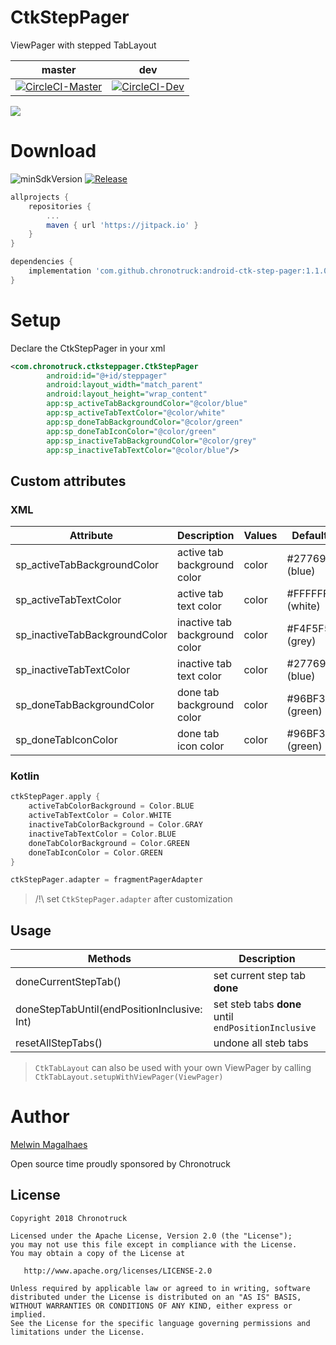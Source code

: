# CtkStepPager
ViewPager with stepped TabLayout

| master | dev |
|:-:|:-:|
| [![CircleCI-Master](https://circleci.com/gh/chronotruck/android-ctk-step-pager/tree/master.svg?style=svg&circle-token=dc3aab654f463ab49d4427910c758722461b7531)](https://circleci.com/gh/chronotruck/android-ctk-step-pager/tree/master) | [![CircleCI-Dev](https://circleci.com/gh/chronotruck/android-ctk-step-pager/tree/dev.svg?style=svg&circle-token=dc3aab654f463ab49d4427910c758722461b7531)](https://circleci.com/gh/chronotruck/android-ctk-step-pager/tree/dev) |

<img src="https://raw.githubusercontent.com/chronotruck/android-ctk-step-pager/dev/art/gf.gif"/>



# Download
![minSdkVersion](https://img.shields.io/badge/minSdkVersion-19-blue.svg) [![Release](https://jitpack.io/v/chronotruck/android-ctk-step-pager.svg)](https://jitpack.io/#chronotruck/android-ctk-step-pager)

```gradle
allprojects {
    repositories {
        ...
        maven { url 'https://jitpack.io' }
    }
}

dependencies {
    implementation 'com.github.chronotruck:android-ctk-step-pager:1.1.0'
}
```



# Setup
Declare the CtkStepPager in your xml
```xml
<com.chronotruck.ctksteppager.CtkStepPager
        android:id="@+id/steppager"
        android:layout_width="match_parent"
        android:layout_height="wrap_content"
        app:sp_activeTabBackgroundColor="@color/blue"
        app:sp_activeTabTextColor="@color/white"
        app:sp_doneTabBackgroundColor="@color/green"
        app:sp_doneTabIconColor="@color/green"
        app:sp_inactiveTabBackgroundColor="@color/grey"
        app:sp_inactiveTabTextColor="@color/blue"/>
```

## Custom attributes
### XML
|   Attribute                 |  Description  |    Values     |   Default     |
| --------------------------- | ------------- | ------------- | ------------- |
| sp_activeTabBackgroundColor | active tab background color | color | #277696 (blue) |
| sp_activeTabTextColor | active tab text color  | color  | #FFFFFF (white)  |
| sp_inactiveTabBackgroundColor | inactive tab background color  | color  | #F4F5F5 (grey)  |
| sp_inactiveTabTextColor | inactive tab text color  | color  | #277696 (blue)  |
| sp_doneTabBackgroundColor | done tab background color  | color  | #96BF31 (green)  |
| sp_doneTabIconColor | done tab icon color  | color  | #96BF31 (green)  |

### Kotlin
```kotlin
ctkStepPager.apply {
    activeTabColorBackground = Color.BLUE
    activeTabTextColor = Color.WHITE
    inactiveTabColorBackground = Color.GRAY
    inactiveTabTextColor = Color.BLUE
    doneTabColorBackground = Color.GREEN
    doneTabIconColor = Color.GREEN
}

ctkStepPager.adapter = fragmentPagerAdapter
```
> /!\ set `CtkStepPager.adapter` after customization

## Usage

|   Methods                   |  Description  |
| --------------------------- | ------------- |
| doneCurrentStepTab() | set current step tab **done** |
| doneStepTabUntil(endPositionInclusive: Int) | set steb tabs **done** until `endPositionInclusive`  |
| resetAllStepTabs() | undone all steb tabs |

> `CtkTabLayout` can also be used with your own ViewPager by calling `CtkTabLayout.setupWithViewPager(ViewPager)`



# Author
[Melwin Magalhaes](http://github.com/mcgalanes)

Open source time proudly sponsored by Chronotruck

License
--------


    Copyright 2018 Chronotruck

    Licensed under the Apache License, Version 2.0 (the "License");
    you may not use this file except in compliance with the License.
    You may obtain a copy of the License at

       http://www.apache.org/licenses/LICENSE-2.0

    Unless required by applicable law or agreed to in writing, software
    distributed under the License is distributed on an "AS IS" BASIS,
    WITHOUT WARRANTIES OR CONDITIONS OF ANY KIND, either express or implied.
    See the License for the specific language governing permissions and
    limitations under the License.

